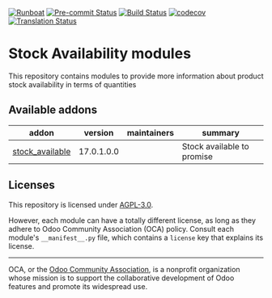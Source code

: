 
[![Runboat](https://img.shields.io/badge/runboat-Try%20me-875A7B.png)](https://runboat.odoo-community.org/builds?repo=OCA/stock-logistics-availability&target_branch=17.0)
[![Pre-commit Status](https://github.com/OCA/stock-logistics-availability/actions/workflows/pre-commit.yml/badge.svg?branch=17.0)](https://github.com/OCA/stock-logistics-availability/actions/workflows/pre-commit.yml?query=branch%3A17.0)
[![Build Status](https://github.com/OCA/stock-logistics-availability/actions/workflows/test.yml/badge.svg?branch=17.0)](https://github.com/OCA/stock-logistics-availability/actions/workflows/test.yml?query=branch%3A17.0)
[![codecov](https://codecov.io/gh/OCA/stock-logistics-availability/branch/17.0/graph/badge.svg)](https://codecov.io/gh/OCA/stock-logistics-availability)
[![Translation Status](https://translation.odoo-community.org/widgets/stock-logistics-availability-17-0/-/svg-badge.svg)](https://translation.odoo-community.org/engage/stock-logistics-availability-17-0/?utm_source=widget)

<!-- /!\ do not modify above this line -->

# Stock Availability modules

 This repository contains modules to provide more information about product stock availability in terms of quantities

<!-- /!\ do not modify below this line -->

<!-- prettier-ignore-start -->

[//]: # (addons)

Available addons
----------------
addon | version | maintainers | summary
--- | --- | --- | ---
[stock_available](stock_available/) | 17.0.1.0.0 |  | Stock available to promise

[//]: # (end addons)

<!-- prettier-ignore-end -->

## Licenses

This repository is licensed under [AGPL-3.0](LICENSE).

However, each module can have a totally different license, as long as they adhere to Odoo Community Association (OCA)
policy. Consult each module's `__manifest__.py` file, which contains a `license` key
that explains its license.

----
OCA, or the [Odoo Community Association](http://odoo-community.org/), is a nonprofit
organization whose mission is to support the collaborative development of Odoo features
and promote its widespread use.
